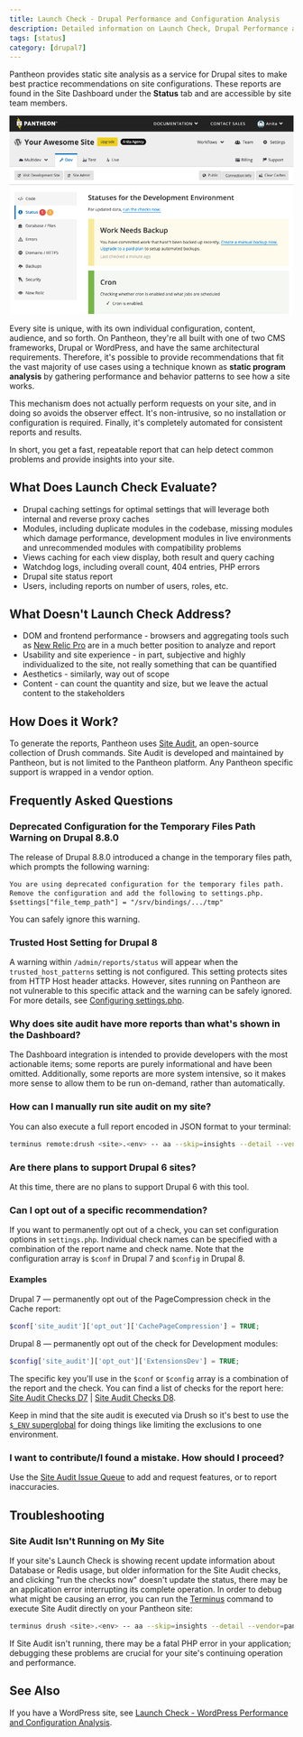 ```yaml
---
title: Launch Check - Drupal Performance and Configuration Analysis
description: Detailed information on Launch Check, Drupal Performance and Configuration Analysis.
tags: [status]
category: [drupal7]
---
```

Pantheon provides static site analysis as a service for Drupal sites to make best practice recommendations on site configurations. These reports are found in the Site Dashboard under the **Status** tab and are accessible by site team members.

![status tab on live environment](../images/dashboard/status-tab.png)

Every site is unique, with its own individual configuration, content, audience, and so forth. On Pantheon, they're all built with one of two CMS frameworks, Drupal or WordPress, and have the same architectural requirements. Therefore, it's possible to provide recommendations that fit the vast majority of use cases using a technique known as **static program analysis** by gathering performance and behavior patterns to see how a site works.

This mechanism does not actually perform requests on your site, and in doing so avoids the observer effect. It's non-intrusive, so no installation or configuration is required. Finally, it's completely automated for consistent reports and results.

In short, you get a fast, repeatable report that can help detect common problems and provide insights into your site.

## What Does Launch Check Evaluate?

- Drupal caching settings for optimal settings that will leverage both internal and reverse proxy caches
- Modules, including duplicate modules in the codebase, missing modules which damage performance, development modules in live environments and unrecommended modules with compatibility problems
- Views caching for each view display, both result and query caching
- Watchdog logs, including overall count, 404 entries, PHP errors
- Drupal site status report
- Users, including reports on number of users, roles, etc.

## What Doesn't Launch Check Address?

- DOM and frontend performance - browsers and aggregating tools such as [New Relic Pro](/new-relic) are in a much better position to analyze and report
- Usability and site experience - in part, subjective and highly individualized to the site, not really something that can be quantified
- Aesthetics - similarly, way out of scope
- Content - can count the quantity and size, but we leave the actual content to the stakeholders

## How Does it Work?

To generate the reports, Pantheon uses [Site Audit](https://drupal.org/project/site_audit), an open-source collection of Drush commands. Site Audit is developed and maintained by Pantheon, but is not limited to the Pantheon platform. Any Pantheon specific support is wrapped in a vendor option.

## Frequently Asked Questions

### Deprecated Configuration for the Temporary Files Path Warning on Drupal 8.8.0
The release of Drupal 8.8.0 introduced a change in the temporary files path, which prompts the following warning:

```
You are using deprecated configuration for the temporary files path. Remove the configuration and add the following to settings.php. $settings["file_temp_path"] = "/srv/bindings/.../tmp"
```

You can safely ignore this warning.

### Trusted Host Setting for Drupal 8
A warning within `/admin/reports/status` will appear when the `trusted_host_patterns` setting is not configured. This setting protects sites from HTTP Host header attacks. However, sites running on Pantheon are not vulnerable to this specific attack and the warning can be safely ignored. For more details, see [Configuring settings.php](/settings-php/#trusted-host-setting).

### Why does site audit have more reports than what's shown in the Dashboard?

The Dashboard integration is intended to provide developers with the most actionable items; some reports are purely informational and have been omitted. Additionally, some reports are more system intensive, so it makes more sense to allow them to be run on-demand, rather than automatically.

### How can I manually run site audit on my site?

You can also execute a full report encoded in JSON format to your terminal:

```bash
terminus remote:drush <site>.<env> -- aa --skip=insights --detail --vendor=pantheon
```

### Are there plans to support Drupal 6 sites?
At this time, there are no plans to support Drupal 6 with this tool.

### Can I opt out of a specific recommendation?

If you want to permanently opt out of a check, you can set configuration options in `settings.php`. Individual check names can be specified with a combination of the report name and check name. Note that the configuration array is `$conf` in Drupal 7 and `$config` in Drupal 8.

#### Examples
Drupal 7 — permanently opt out of the PageCompression check in the Cache report:

```php
$conf['site_audit']['opt_out']['CachePageCompression'] = TRUE;
```

Drupal 8 — permanently opt out of the check for Development modules:

```php
$config['site_audit']['opt_out']['ExtensionsDev'] = TRUE;
```

The specific key you'll use in the `$conf` or `$config` array is a combination of the report and the check. You can find a list of checks for the report here: [Site Audit Checks D7](http://cgit.drupalcode.org/site_audit/tree/Check?h=7.x-1.x) | [Site Audit Checks D8](http://cgit.drupalcode.org/site_audit/tree/Check?h=8.x-2.x).

Keep in mind that the site audit is executed via Drush so it's best to use the [`$_ENV` superglobal](/read-environment-config/) for doing things like limiting the exclusions to one environment.

### I want to contribute/I found a mistake. How should I proceed?

Use the [Site Audit Issue Queue](https://drupal.org/project/issues/site_audit) to add and request features, or to report inaccuracies.

## Troubleshooting

### Site Audit Isn't Running on My Site

If your site's Launch Check is showing recent update information about Database or Redis usage, but older information for the Site Audit checks, and clicking "run the checks now" doesn't update the status, there may be an application error interrupting its complete operation. In order to debug what might be causing an error, you can run the [Terminus](/terminus/) command to execute Site Audit directly on your Pantheon site:

```bash
terminus drush <site>.<env> -- aa --skip=insights --detail --vendor=pantheon --strict=0
```

If Site Audit isn't running, there may be a fatal PHP error in your application; debugging these problems are crucial for your site's continuing operation and performance.

## See Also
If you have a WordPress site, see [Launch Check - WordPress Performance and Configuration Analysis](/wordpress-launch-check).
